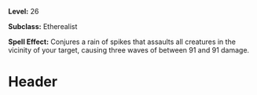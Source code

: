 <!-- TITLE: Spell: Rain Of Spikes -->
<!-- SUBTITLE:  -->

**Level:** 26

**Subclass:** Etherealist

**Spell Effect:** Conjures a rain of spikes that assaults all creatures in the vicinity of your target, causing three waves of between 91 and 91 damage.

# Header